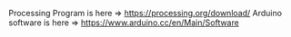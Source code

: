 Processing Program is here => https://processing.org/download/
Arduino software is here => https://www.arduino.cc/en/Main/Software
